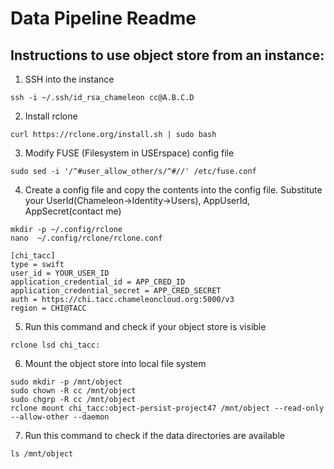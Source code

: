 # Data Pipeline Readme

## Instructions to use object store from an instance:
1. SSH into the instance
```
ssh -i ~/.ssh/id_rsa_chameleon cc@A.B.C.D
```
2. Install rclone
```
curl https://rclone.org/install.sh | sudo bash
```
3. Modify FUSE (Filesystem in USErspace) config file
```
sudo sed -i '/^#user_allow_other/s/^#//' /etc/fuse.conf
```
4. Create a config file and copy the contents into the config file.
Substitute your UserId(Chameleon->Identity->Users), AppUserId, AppSecret(contact me)
```
mkdir -p ~/.config/rclone
nano  ~/.config/rclone/rclone.conf
```
```
[chi_tacc]
type = swift
user_id = YOUR_USER_ID
application_credential_id = APP_CRED_ID
application_credential_secret = APP_CRED_SECRET
auth = https://chi.tacc.chameleoncloud.org:5000/v3
region = CHI@TACC
```
5. Run this command and check if your object store is visible
```
rclone lsd chi_tacc:
```
6. Mount the object store into local file system
```
sudo mkdir -p /mnt/object
sudo chown -R cc /mnt/object
sudo chgrp -R cc /mnt/object
rclone mount chi_tacc:object-persist-project47 /mnt/object --read-only --allow-other --daemon
```
7. Run this command to check if the data directories are available
```
ls /mnt/object
```
